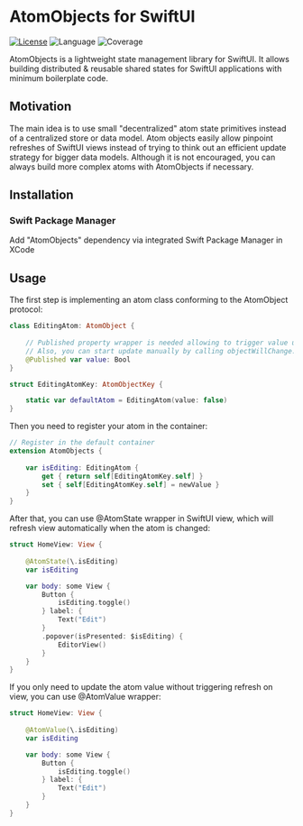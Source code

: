 # AtomObjects for SwiftUI

[![License](https://img.shields.io/badge/license-MIT-ff69b4.svg)](https://github.com/kzlekk/AtomObjects/raw/master/LICENSE)
![Language](https://img.shields.io/badge/swift-5.7-orange.svg)
![Coverage](https://img.shields.io/badge/coverage-95%25-green)

AtomObjects is a lightweight state management library for SwiftUI. It allows building distributed & reusable shared 
states for SwiftUI applications with minimum boilerplate code.

## Motivation

The main idea is to use small "decentralized" atom state primitives instead of a centralized store or data model. 
Atom objects easily allow pinpoint refreshes of SwiftUI views instead of trying to think out an efficient 
update strategy for bigger data models. Although it is not encouraged, you can always build more complex atoms 
with AtomObjects if necessary.

## Installation

### Swift Package Manager

Add "AtomObjects" dependency via integrated Swift Package Manager in XCode

## Usage

The first step is implementing an atom class conforming to the AtomObject protocol:

```swift
class EditingAtom: AtomObject {
    
    // Published property wrapper is needed allowing to trigger value updates.
    // Also, you can start update manually by calling objectWillChange.send() where appropriate.
    @Published var value: Bool
}

struct EditingAtomKey: AtomObjectKey {

    static var defaultAtom = EditingAtom(value: false)
}

```

Then you need to register your atom in the container:

```swift
// Register in the default container
extension AtomObjects {
    
    var isEditing: EditingAtom {
        get { return self[EditingAtomKey.self] }
        set { self[EditingAtomKey.self] = newValue }
    }
}
```

After that, you can use @AtomState wrapper in SwiftUI view, which will refresh view automatically when the atom is changed:

```swift
struct HomeView: View {
    
    @AtomState(\.isEditing)
    var isEditing

    var body: some View {
        Button {
            isEditing.toggle()
        } label: {
            Text("Edit")
        }
        .popover(isPresented: $isEditing) {
            EditorView()
        }
    }
}
```

If you only need to update the atom value without triggering refresh on view, you can use @AtomValue wrapper:

```swift
struct HomeView: View {
    
    @AtomValue(\.isEditing)
    var isEditing

    var body: some View {
        Button {
            isEditing.toggle()
        } label: {
            Text("Edit")
        }
    }
}
```
